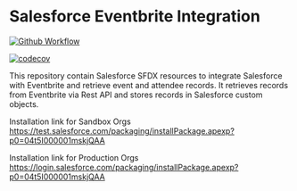 # Salesforce Eventbrite Integration

[![Github Workflow](<https://github.com/tegeling/salesforce-eventbrite/workflows/Salesforce%20DX%20(scratch%20org)/badge.svg?branch=main>)](https://github.com/tegeling/salesforce-eventbrite/actions?query=workflow%3A%22Salesforce+DX+%28scratch+org%29%22)

[![codecov](https://codecov.io/gh/tegeling/salesforce-eventbrite/branch/main/graph/badge.svg?token=G67C6FTWLJ)](https://codecov.io/gh/tegeling/salesforce-eventbrite)

This repository contain Salesforce SFDX resources to integrate Salesforce with Eventbrite and retrieve event and attendee records.
It retrieves records from Eventbrite via Rest API and stores records in Salesforce custom objects.

Installation link for Sandbox Orgs
https://test.salesforce.com/packaging/installPackage.apexp?p0=04t5I000001mskjQAA

Installation link for Production Orgs
https://login.salesforce.com/packaging/installPackage.apexp?p0=04t5I000001mskjQAA
